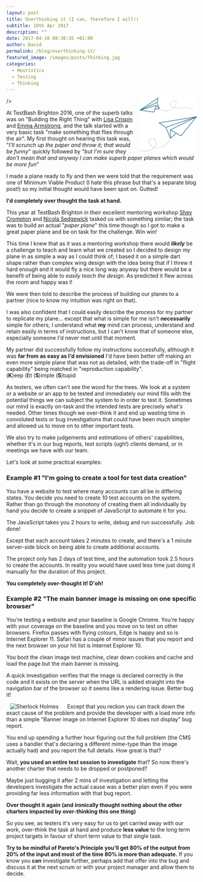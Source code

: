 ```yaml
---
layout: post
title: Overthinking it (I can, therefore I will!)
subtitle: 10th Apr 2017
description: ""
date: 2017-04-10 08:38:35 +01:00
author: David
permalink: /blog/overthinking-it/
featured_image: /images/posts/Thinking.jpg
categories:
  - Heuristics
  - Testing
  - Thinking
---
```

<img src="/images/posts/paper-planes.png" alt="Paper planes" style="float:right; margin-left: 10px; width:30%;"> />

At TestBash Brighton 2016, one of the superb talks was on "Building the Right Thing" with [Lisa Crispin](https://twitter.com/lisacrispin) and [Emma Armstrong](https://twitter.com/emmaatester), and the talk started with a very basic task  "make something that flies through the air". My first thought on hearing this task was, "_I'll scrunch up the paper and throw it; that would be funny_" quickly followed by "_but I'm sure they don't mean that and anyway I can make superb paper planes which would be more fun_"

I made a plane ready to fly and then we were told that the requirement was one of Minimum Viable Product (I hate this phrase but that's a separate blog post!) so my initial thought would have been spot on. Gutted!

**I'd completely over thought the task at hand.**

This year at TestBash Brighton in their excellent mentoring workshop [Shey Crompton](https://twitter.com/sheymouse) and [Nicola Sedgewick](https://twitter.com/nicolasedgwick) tasked us with something similar; the task was to build an actual "_paper plane_" this time though so I got to make a great paper plane and be on task for the challenge. Win win!

This time I knew that as it was a mentoring workshop there would **_likely_** be a challenge to teach and learn what we created so I decided to design my plane in as simple a way as I could think of; I based it on a simple dart shape rather than complex wing design with the idea being that if I threw it hard enough and it would fly a nice long way anyway but there would be a benefit of being able to _easily teach the design_. As predicted it flew across the room and happy was I!

We were then told to describe the process of building our planes to a partner (nice to know my intuition was right on that).

I was also confident that I could easily describe the process for my partner to replicate my plane… except that what is simple for me isn't **necessarily** simple for others; I understand what **my** mind can process, understand and retain easily in terms of instructions, but I can't know that of someone else, especially someone I'd never met until that moment.

My partner did successfully follow my instructions successfully, although it was **far from as easy as I'd envisioned**  I'd have been better off making an even more simple plane that was not as detailed, with the trade-off in "flight capability" being matched in "reproduction capability".  
(**K**)eep (**I**)t (**S**)imple (**S**)tupid

As testers, we often can't see the wood for the trees. We look at a system or a website or an app to be tested and immediately our mind fills with the potential things we can subject the system to in order to test it. Sometimes our mind is exactly on-task and the intended tests are precisely what's needed. Other times though we over-think it and end up wasting time in convoluted tests or bug investigations that could have been much simpler and allowed us to move on to other important tests.

We also try to make judgements and estimations of others' capabilities, whether it's in our bug reports, test scripts (ugh!) clients demand, or in meetings we have with our team.

Let's look at some practical examples:

### Example \#1  "I'm going to create a tool for test data creation"

You have a website to test where many accounts can all be in differing states. You decide you need to create 10 test accounts on the system. Rather than go through the monotony of creating them all individually by hand you decide to create a snippet of JavaScript to automate it for you.

The JavaScript takes you 2 hours to write, debug and run successfully. Job done!

Except that each account takes 2 minutes to create, and there's a 1 minute server-side block on being able to create additional accounts.

The project only has 2 days of test time, and the automation took 2.5 hours to create the accounts. In reality you would have used less time just doing it manually for the duration of this project.

**You completely over-thought it! D'oh!**

### Example \#2  "The main banner image is missing on one specific browser"

You're testing a website and your baseline is Google Chrome. You're happy with your coverage on the baseline and you move on to test on other browsers. Firefox passes with flying colours, Edge is happy and so is Internet Explorer 11. Safari has a couple of minor issues that you report and the next browser on your hit list is Internet Explorer 10.

You boot the clean image test machine, clear down cookies and cache and load the page but the main banner is missing.

A quick investigation verifies that the image is declared correctly in the code and it exists on the server when the URL is added straight into the navigation bar of the browser so it seems like a rendering issue. Better bug it!

<img src="https://thetestingmuse.uk/wp-content/uploads/2020/01/sherlock-300x300.jpg" alt="Sherlock Holmes" style="float:left; margin-left: 10px; width:30%;"> Except that you reckon you can track down the exact cause of the problem and provide the developer with a load more info than a simple "Banner image on Internet Explorer 10 does not display" bug report.

You end up spending a further hour figuring out the full problem (the CMS uses a handler that's declaring a different mime-type than the image actually had) and you report the full details. How great is that?

Wait‚ **you used an entire test session to investigate** that? So now there's another charter that needs to be dropped or postponed?

Maybe just bugging it after 2 mins of investigation and letting the developers investigate the actual cause was a better plan even if you were providing far less information with that bug report.

**Over thought it again (and ironically thought nothing about the other charters impacted by over-thinking this one thing)**

So you see, as testers it's very easy for us to get carried away with our work, over-think the task at hand and produce **less value** to the long term project targets in favour of short term value to that single task.

**Try to be mindful of Pareto's Principle  you'll get 80% of the output from 20% of the input and most of the time 80% is more than adequate.** If you know you **can** investigate further, perhaps add that offer into the bug and discuss it at the next scrum or with your project manager and allow them to decide.
